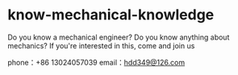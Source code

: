 # know-mechanical-knowledge


Do you know a mechanical engineer? Do you know anything about mechanics? If you're interested in this, come and join us

phone：+86 13024057039
email：hdd349@126.com
